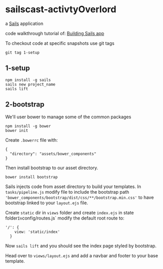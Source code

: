 # sailscast-activtyOverlord

a [Sails](http://sailsjs.org) application

code walkthrough tutorial of: [Building Sails app](https://www.youtube.com/playlist?list=PLOG4lw1-sUaHgpn3TKz1Q8CTzezHVDZZu)

To checkout code at specific snapshots use git tags

    git tag 1-setup
    
## 1-setup

    npm install -g sails
    sails new project_name
    sails lift
    
## 2-bootstrap

We'll user bower to manage some of the common packages

    npm install -g bower
    bower init

Create `.bowerrc` file with:

    {
      "directory": "assets/bower_components"
    }
    
Then install bootstrap to our asset directory. 

    bower install bootstrap
    
Sails injects code from asset directory to build your templates. In `tasks/pipeline.js` modify file to include the
bootstrap path `'bower_components/bootstrap/dist/css/**/bootstrap.min.css'` to have bootstrap linked to your `layout.ejs`
file.

Create `static` dir in `views` folder and create `index.ejs` in state folder`
In `config/routes.js` modify the default root route to:

    '/': {
        view: 'static/index'
      }

Now `sails lift` and you should see the index page styled by bootstrap.

Head over to `views/layout.ejs` and add a navbar and footer to your base template.
    

